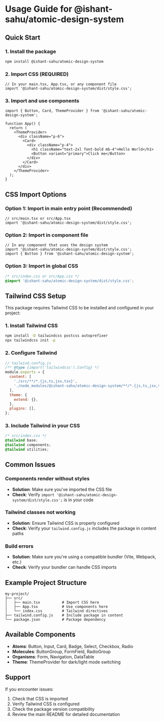 # Usage Guide for @ishant-sahu/atomic-design-system

## Quick Start

### 1. Install the package

```bash
npm install @ishant-sahu/atomic-design-system
```

### 2. Import CSS (REQUIRED)

```tsx
// In your main.tsx, App.tsx, or any component file
import '@ishant-sahu/atomic-design-system/dist/style.css';
```

### 3. Import and use components

```tsx
import { Button, Card, ThemeProvider } from '@ishant-sahu/atomic-design-system';

function App() {
  return (
    <ThemeProvider>
      <div className="p-6">
        <Card>
          <div className="p-4">
            <h1 className="text-2xl font-bold mb-4">Hello World</h1>
            <Button variant="primary">Click me</Button>
          </div>
        </Card>
      </div>
    </ThemeProvider>
  );
}
```

## CSS Import Options

### Option 1: Import in main entry point (Recommended)

```tsx
// src/main.tsx or src/App.tsx
import '@ishant-sahu/atomic-design-system/dist/style.css';
```

### Option 2: Import in component file

```tsx
// In any component that uses the design system
import '@ishant-sahu/atomic-design-system/dist/style.css';
import { Button } from '@ishant-sahu/atomic-design-system';
```

### Option 3: Import in global CSS

```css
/* src/index.css or src/App.css */
@import '@ishant-sahu/atomic-design-system/dist/style.css';
```

## Tailwind CSS Setup

This package requires Tailwind CSS to be installed and configured in your project:

### 1. Install Tailwind CSS

```bash
npm install -D tailwindcss postcss autoprefixer
npx tailwindcss init -p
```

### 2. Configure Tailwind

```js
// tailwind.config.js
/** @type {import('tailwindcss').Config} */
module.exports = {
  content: [
    './src/**/*.{js,ts,jsx,tsx}',
    './node_modules/@ishant-sahu/atomic-design-system/**/*.{js,ts,jsx,tsx}',
  ],
  theme: {
    extend: {},
  },
  plugins: [],
};
```

### 3. Include Tailwind in your CSS

```css
/* src/index.css */
@tailwind base;
@tailwind components;
@tailwind utilities;
```

## Common Issues

### Components render without styles

- **Solution**: Make sure you've imported the CSS file
- **Check**: Verify `import '@ishant-sahu/atomic-design-system/dist/style.css';` is in your code

### Tailwind classes not working

- **Solution**: Ensure Tailwind CSS is properly configured
- **Check**: Verify your `tailwind.config.js` includes the package in content paths

### Build errors

- **Solution**: Make sure you're using a compatible bundler (Vite, Webpack, etc.)
- **Check**: Verify your bundler can handle CSS imports

## Example Project Structure

```
my-project/
├── src/
│   ├── main.tsx          # Import CSS here
│   ├── App.tsx           # Use components here
│   └── index.css         # Tailwind directives
├── tailwind.config.js    # Include package in content
└── package.json          # Package dependency
```

## Available Components

- **Atoms**: Button, Input, Card, Badge, Select, Checkbox, Radio
- **Molecules**: ButtonGroup, FormField, RadioGroup
- **Organisms**: Form, Navigation, DataTable
- **Theme**: ThemeProvider for dark/light mode switching

## Support

If you encounter issues:

1. Check that CSS is imported
2. Verify Tailwind CSS is configured
3. Check the package version compatibility
4. Review the main README for detailed documentation
